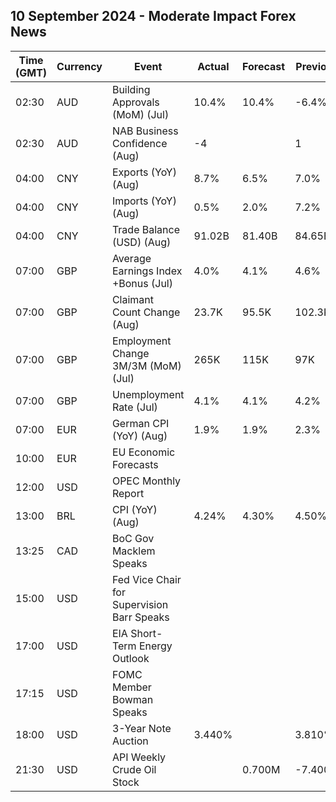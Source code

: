 ## 10 September 2024 - Moderate Impact Forex News

| Time (GMT) | Currency | Event | Actual | Forecast | Previous |
|------|----------|-------|--------|----------|----------|
| 02:30 | AUD | Building Approvals (MoM) (Jul) | 10.4% | 10.4% | -6.4% |
| 02:30 | AUD | NAB Business Confidence (Aug) | -4 |  | 1 |
| 04:00 | CNY | Exports (YoY) (Aug) | 8.7% | 6.5% | 7.0% |
| 04:00 | CNY | Imports (YoY) (Aug) | 0.5% | 2.0% | 7.2% |
| 04:00 | CNY | Trade Balance (USD) (Aug) | 91.02B | 81.40B | 84.65B |
| 07:00 | GBP | Average Earnings Index +Bonus (Jul) | 4.0% | 4.1% | 4.6% |
| 07:00 | GBP | Claimant Count Change (Aug) | 23.7K | 95.5K | 102.3K |
| 07:00 | GBP | Employment Change 3M/3M (MoM) (Jul) | 265K | 115K | 97K |
| 07:00 | GBP | Unemployment Rate (Jul) | 4.1% | 4.1% | 4.2% |
| 07:00 | EUR | German CPI (YoY) (Aug) | 1.9% | 1.9% | 2.3% |
| 10:00 | EUR | EU Economic Forecasts |  |  |  |
| 12:00 | USD | OPEC Monthly Report |  |  |  |
| 13:00 | BRL | CPI (YoY) (Aug) | 4.24% | 4.30% | 4.50% |
| 13:25 | CAD | BoC Gov Macklem Speaks |  |  |  |
| 15:00 | USD | Fed Vice Chair for Supervision Barr Speaks |  |  |  |
| 17:00 | USD | EIA Short-Term Energy Outlook |  |  |  |
| 17:15 | USD | FOMC Member Bowman Speaks |  |  |  |
| 18:00 | USD | 3-Year Note Auction | 3.440% |  | 3.810% |
| 21:30 | USD | API Weekly Crude Oil Stock |  | 0.700M | -7.400M |
